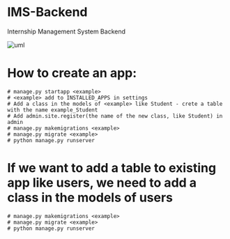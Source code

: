 # IMS-Backend
Internship Management System Backend 


![uml](https://user-images.githubusercontent.com/48882261/155864620-083f759a-b8a8-4ba5-993d-97117fdf490c.png)



# How to create an app:
    # manage.py startapp <example>
    # <example> add to INSTALLED_APPS in settings
    # Add a class in the models of <example> like Student - crete a table with the name example_Student
    # Add admin.site.register(the name of the new class, like Student) in admin
    # manage.py makemigrations <example>
    # manage.py migrate <example>
    # python manage.py runserver
# If we want to add a table to existing app like users, we need to add a class in the models of users
    # manage.py makemigrations <example>
    # manage.py migrate <example>
    # python manage.py runserver
